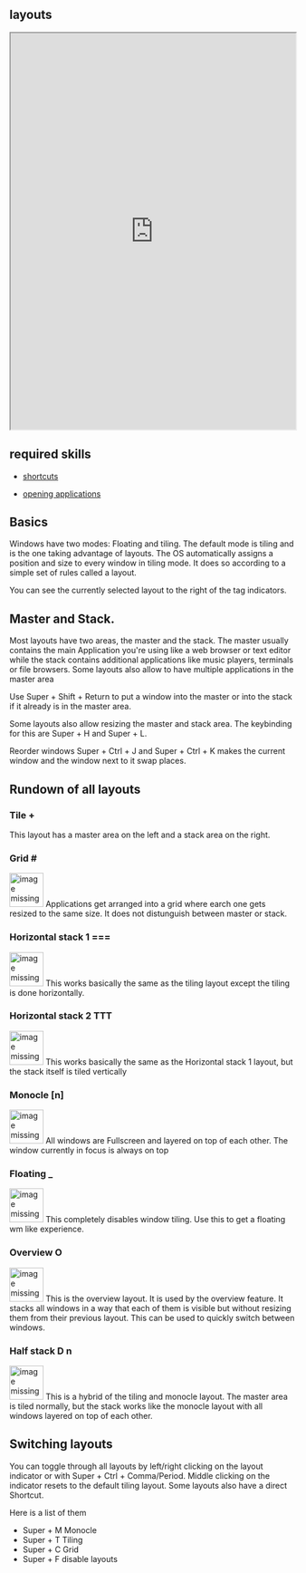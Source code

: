 ## layouts   

<div align="center">
    <iframe width="100%" height="700px" src="https://www.youtube.com/embed/NMs8b2mBCTA" frameborder="10" allow="accelerometer; autoplay; encrypted-media; gyroscope; picture-in-picture" allowfullscreen></iframe>
</div>

## required skills

<ul class="actions">
    <li><a href="https://instantos.io/youtube/shurtcuts" class="button special icon fa-youtube">shortcuts</a></li>
</ul>

<ul class="actions">
    <li><a href="https://instantos.io/youtube/apps" class="button special icon fa-youtube">opening applications</a></li>
</ul>

## Basics

Windows have two modes: Floating and tiling. The default mode is tiling and is the one taking advantage of layouts.
The OS automatically assigns a position and size to every window in tiling mode. 
It does so according to a simple set of rules called a layout. 

You can see the currently selected layout to the right of the tag indicators. 

## Master and Stack. 

Most layouts have two areas, the master and the stack. 
The master usually contains the main Application you're using like a web browser or text editor while the stack contains additional applications like music players, terminals or file browsers. 
Some layouts also allow to have multiple applications in the master area

Use Super + Shift + Return to put a window into the master or into the stack if it already is in the master area. 

Some layouts also allow resizing the master and stack area. 
The keybinding for this are Super + H and Super + L. 

Reorder windows
Super + Ctrl + J and Super + Ctrl + K makes the current window and the window next to it swap places. 

## Rundown of all layouts

### Tile +

This layout has a master area on the left and a stack area on the right. 

### Grid \#

<p><span class="image right"><img src="https://instantos.io/images/layouts/grid.png" alt="image missing" height="60" /></span>
Applications get arranged into a grid where earch one gets resized to the same size. It does not distunguish between master or stack. 
</p>

### Horizontal stack 1 ===

<p><span class="image right"><img src="https://instantos.io/images/layouts/horizstack1.png" alt="image missing" height="60" /></span>
This works basically the same as the tiling layout except the tiling is done horizontally. 
</p>

### Horizontal stack 2 TTT

<p><span class="image right"><img src="https://instantos.io/images/layouts/horizstack2.png" alt="image missing" height="60" /></span>
This works basically the same as the Horizontal stack 1 layout, but the stack itself is tiled vertically
</p>

### Monocle [n]

<p><span class="image right"><img src="https://instantos.io/images/layouts/monocle.png" alt="image missing" height="60" /></span>
All windows are Fullscreen and layered on top of each other. The window currently in focus is always on top
</p>

### Floating _

<p><span class="image right"><img src="https://instantos.io/images/layouts/floating.png" alt="image missing" height="60" /></span>
This completely disables window tiling. Use this to get a floating wm like experience. 
</p>

### Overview O

<p><span class="image right"><img src="https://instantos.io/images/layouts/overview.png" alt="image missing" height="60" /></span>
This is the overview layout. It is used by the overview feature. It stacks all windows in a way that each of them is visible but without resizing them from their previous layout. This can be used to quickly switch between windows. 
</p>

### Half stack D n

<p><span class="image right"><img src="https://instantos.io/images/layouts/halfstack.png" alt="image missing" height="60" /></span>
This is a hybrid of the tiling and monocle layout. The master area is tiled normally, but the stack works like the monocle layout with all windows layered on top of each other. 
</p>

## Switching layouts

You can toggle through all layouts by left/right clicking on the layout indicator or with
Super + Ctrl + Comma/Period. 
Middle clicking on the indicator resets to the default tiling layout. 
Some layouts also have a direct Shortcut. 

Here is a list of them

*  Super + M Monocle
*  Super + T Tiling
*  Super + C Grid
*  Super + F disable layouts
